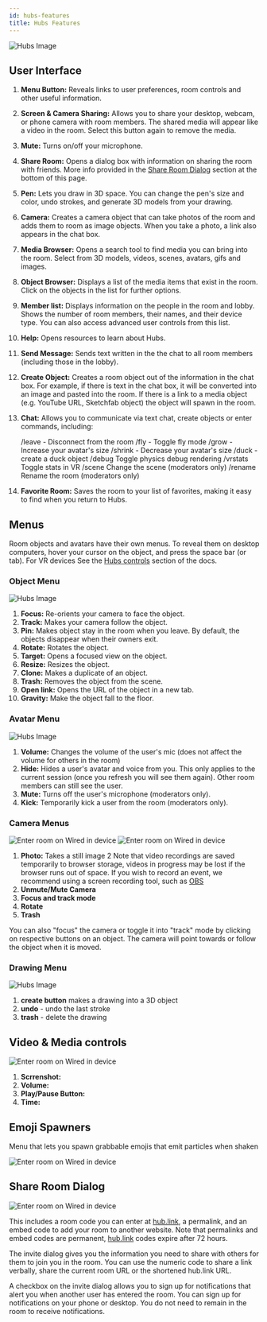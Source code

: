 ```yaml
---
id: hubs-features
title: Hubs Features
---
```


![Hubs Image](img/ui-image.jpg)

## User Interface

1. __Menu Button:__ Reveals links to user preferences, room controls and other useful information.

2. __Screen & Camera Sharing:__ Allows you to share your desktop, webcam, or phone camera with room members. The shared media will appear like a video in the room. Select this button again to remove the media.

3. __Mute:__ Turns on/off your microphone.

4. __Share Room:__ Opens a dialog box with information on sharing the room with friends. More info provided in the [Share Room Dialog](./hubs-features#share-room-dialog) section at the bottom of this page.

5. __Pen:__ Lets you draw in 3D space. You can change the pen's size and color, undo strokes, and generate 3D models from your drawing.

6. __Camera:__ Creates a camera object that can take photos of the room and adds them to room as image objects. When you take a photo, a link also appears in the chat box.     

7. __Media Browser:__ Opens a search tool to find media you can bring into the room. Select from 3D models, videos, scenes, avatars, gifs and images. 

8. __Object Browser:__ Displays a list of the media items that exist in the room. Click on the objects in the list for further options.

9. __Member list:__ Displays information on the people in the room and lobby. Shows the number of room members, their names, and their device type. You can also access advanced user controls from this list.

10. __Help:__ Opens resources to learn about Hubs.

11. __Send Message:__ Sends text written in the the chat to all room members (including those in the lobby).

12. __Create Object:__ Creates a room object out of the information in the chat box. For example, if there is text in the chat box, it will be converted into an image and pasted into the room. If there is a link to a media object (e.g. YouTube URL, Sketchfab object) the object will spawn in the room. 

13. __Chat:__ Allows you to communicate via text chat, create objects or enter commands, including:


    /leave - Disconnect from the room
    /fly - Toggle fly mode
    /grow - Increase your avatar's size
    /shrink - Decrease your avatar's size
    /duck - create a duck object
    /debug Toggle physics debug rendering
    /vrstats Toggle stats in VR
    /scene <scene url> Change the scene (moderators only)
    /rename <new name> Rename the room (moderators only)

14. __Favorite Room:__ Saves the room to your list of favorites, making it easy to find when you return to Hubs.

## Menus 

Room objects and avatars have their own menus. To reveal them on desktop computers, hover your cursor on the object, and press the space bar (or tab). For VR devices See the [Hubs controls](./hubs-controls) section of the docs. 
 
### Object Menu

![Hubs Image](img/object-menu.png)

1. __Focus:__ Re-orients your camera to face the object.
2. __Track:__ Makes your camera follow the object.
1. __Pin:__  Makes object stay in the room when you leave. By default, the objects disappear when their owners exit. 
2. __Rotate:__ Rotates the object.
3. __Target:__ Opens a focused view on the object.
4. __Resize:__ Resizes the object.
5. __Clone:__ Makes a duplicate of an object.
6. __Trash:__ Removes the object from the scene.
7. __Open link:__ Opens the URL of the object in a new tab.
8. __Gravity:__ Make the object fall to the floor.

### Avatar Menu

![Hubs Image](img/intro-hubs-avatar-menu-min.png)

1. __Volume:__ Changes the volume of the user's mic (does not affect the volume for others in the room)
2. __Hide:__ Hides a user's avatar and voice from you. This only applies to the current session (once you refresh you will see them again). Other room members can still see the user.
3. __Mute:__ Turns off the user's microphone (moderators only).
4. __Kick:__ Temporarily kick a user from the room (moderators only).

### Camera Menus

![Enter room on Wired in device](img/hubs-camera-menu.png)
![Enter room on Wired in device](img/hubs-camera-menu2.png)
1. __Photo:__ Takes a still image
2 Note that video recordings are saved temporarily to browser storage, videos in progress may be lost if the browser runs out  of space. If you wish to record an event, we recommend using a screen recording tool, such as [OBS](https://obsproject.com/)
3. __Unmute/Mute Camera__
4. __Focus and track mode__
5. __Rotate__
6. __Trash__

You can also "focus" the camera or toggle it into "track" mode by clicking on respective buttons on an object. The camera will point towards or follow the object when it is moved.

### Drawing Menu

![Hubs Image](img/hubs-drawing-menu.png)

1. __create button__ makes a drawing into a 3D object
2. __undo__ - undo the last stroke
3. __trash__ - delete the drawing


## Video & Media controls

![Enter room on Wired in device](img/hubs-media-controls.png)
1. __Scrrenshot:__ 
2. __Volume:__
3. __Play/Pause Button:__
4. __Time:__ 

## Emoji Spawners

Menu that lets you spawn grabbable emojis that emit particles when shaken

![Enter room on Wired in device](img/hubs-emoji-spawners.png)


## Share Room Dialog

![Enter room on Wired in device](img/hubs-sharing-dialogue.png)

This includes a room code you can enter at [hub.link](https://hub.link), a permalink, and an embed code to add your room to another website. Note that permalinks and embed codes are permanent, [hub.link](https://hub.link) codes expire after 72 hours.

The invite dialog gives you the information you need to share with others for them to join you in the room. You can use the numeric code to share a link verbally, share the current room URL or the shortened hub.link URL.

A checkbox on the invite dialog allows you to sign up for notifications that alert you when another user has entered the room. You can sign up for notifications on your phone or desktop. You do not need to remain in the room to receive notifications.
